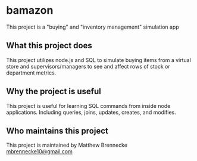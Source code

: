 # bamazon

This project is a "buying" and "inventory management" simulation app

## What this project does

This project utilizes node.js and SQL to simulate buying items from a virtual store and supervisors/managers to see and affect rows of stock or department metrics.

## Why the project is useful

This project is useful for learning SQL commands from inside node applications. Including queries, joins, updates, creates, and modifies.

## Who maintains this project

This project is maintained by Matthew Brennecke mbrennecke10@gmail.com


